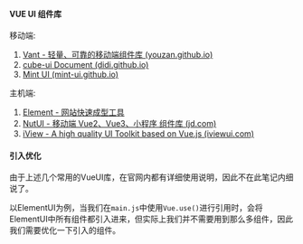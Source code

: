 #### VUE UI 组件库
移动端:
1. [Vant - 轻量、可靠的移动端组件库 (youzan.github.io)](https://youzan.github.io/vant/#/zh-CN/)
2. [cube-ui Document (didi.github.io)](https://didi.github.io/cube-ui/#/zh-CN)
3. [Mint UI (mint-ui.github.io)](https://mint-ui.github.io/#!/zh-cn)

主机端:
1. [Element - 网站快速成型工具](https://element.eleme.io/#/zh-CN)
2. [NutUI - 移动端 Vue2、Vue3、小程序 组件库 (jd.com)](https://nutui.jd.com/#/)
3. [iView - A high quality UI Toolkit based on Vue.js (iviewui.com)](https://www.iviewui.com/)

#### 引入优化
由于上述几个常用的VueUI库，在官网内都有详细使用说明，因此不在此笔记内细说了。

以ElementUI为例，当我们在`main.js`中使用`Vue.use()`进行引用时，会将ElementUI中所有组件都引入进来，但实际上我们并不需要用到那么多组件，因此我们需要优化一下引入的组件。

